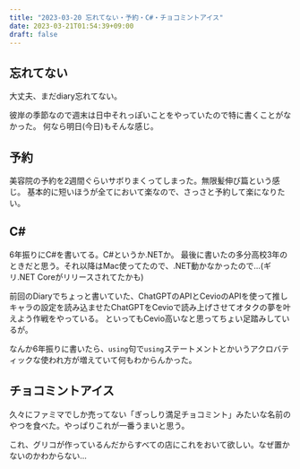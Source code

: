 ```yaml
---
title: "2023-03-20 忘れてない・予約・C#・チョコミントアイス"
date: 2023-03-21T01:54:39+09:00
draft: false
---
```


## 忘れてない
大丈夫、まだdiary忘れてない。

彼岸の季節なので週末は日中それっぽいことをやっていたので特に書くことがなかった。
何なら明日(今日)もそんな感じ。

## 予約
美容院の予約を2週間ぐらいサボりまくってしまった。無限髪伸び篇という感じ。
基本的に短いほうが全てにおいて楽なので、さっさと予約して楽になりたい。

## C#
6年振りにC#を書いてる。C#というか.NETか。
最後に書いたの多分高校3年のときだと思う。それ以降はMac使ってたので、.NET動かなかったので...(ギリ.NET Coreがリリースされてたかも)

前回のDiaryでちょっと書いていた、ChatGPTのAPIとCevioのAPIを使って推しキャラの設定を読み込ませたChatGPTをCevioで読み上げさせてオタクの夢を叶えよう作戦をやっている。
といってもCevio高いなと思ってちょい足踏みしているが。

なんか6年振りに書いたら、`using`句で`using`ステートメントとかいうアクロバティックな使われ方が増えていて何もわからんかった。

## チョコミントアイス
久々にファミマでしか売ってない「ぎっしり満足チョコミント」みたいな名前のやつを食べた。やっぱりこれが一番うまいと思う。

これ、グリコが作っているんだからすべての店にこれをおいて欲しい。なぜ置かないのかわからない...
